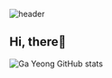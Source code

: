 ![header](https://capsule-render.vercel.app/api?type=waving&color=gradient&height=120&animation=fadeIn&section=footer&text=❣️)
<h2/> Hi, there👋 </h2>

![Ga Yeong GitHub stats](https://github-readme-stats.vercel.app/api?username=HGaYeong&show_icons=true&theme=material-palenight)
